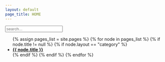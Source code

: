 ```yaml
---
layout: default
page_title: HOME
---
```


<div class="search">
  <input type="text" id="searchInput" class="searchInput" placeholder="search...">

  <ul id="searchResults" class="searchResults"></ul>

</div>

<div class="category">
  <ul class="categoryList">
  {% assign pages_list = site.pages %}
  {% for node in pages_list %}
    {% if node.title != null %}
      {% if node.layout == "category" %}
      <a class="categoryLink {% if page.url == node.url %} active{% endif %}"
      href="{{ site.baseurl }}{{ node.url }}"><li><b>{{ node.title }}</b></li></a>
      {% endif %}
    {% endif %}
  {% endfor %}
  </ul>
</div>


<!-- Script pointing to jekyll-search.js -->
<script src="{{site.baseurl}}/asset/js/jekyll-search.js" type="text/javascript"></script>

<script type="text/javascript">
      SimpleJekyllSearch({
        searchInput: document.getElementById('searchInput'),
        resultsContainer: document.getElementById('searchResults'),
        json: '{{ site.baseurl }}/search.json',
        searchResultTemplate: '<a href="{url}" title="{desc}"><li>{title}</li></a>',
        noResultsText: '<li>검색 결과를 찾을 수 없습니다..ㅠㅜ</li>',
        limit: 20,
        fuzzy: false,
        exclude: ['Welcome']
      })
</script>

